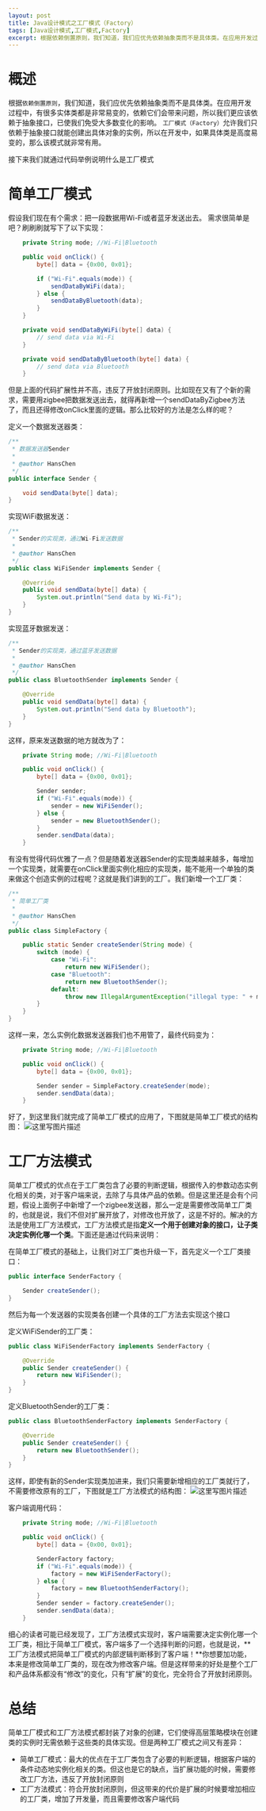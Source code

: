 ```yaml
---
layout: post
title: Java设计模式之工厂模式（Factory）
tags: [Java设计模式,工厂模式,Factory]
excerpt: 根据依赖倒置原则，我们知道，我们应优先依赖抽象类而不是具体类。在应用开发过程中，有很多实体类都是非常易变的，依赖它们会带来问题，所以我们更应该依赖于抽象接口，已使我们免受大多数变化的影响
---
```


# 概述
根据`依赖倒置原则`，我们知道，我们应优先依赖抽象类而不是具体类。在应用开发过程中，有很多实体类都是非常易变的，依赖它们会带来问题，所以我们更应该依赖于抽象接口，已使我们免受大多数变化的影响。
`工厂模式（Factory）`允许我们只依赖于抽象接口就能创建出具体对象的实例，所以在开发中，如果具体类是高度易变的，那么该模式就非常有用。

接下来我们就通过代码举例说明什么是工厂模式

# 简单工厂模式

假设我们现在有个需求：把一段数据用Wi-Fi或者蓝牙发送出去。
需求很简单是吧？刷刷刷就写下了以下实现：
```java
    private String mode; //Wi-Fi|Bluetooth

    public void onClick() {
        byte[] data = {0x00, 0x01};

        if ("Wi-Fi".equals(mode)) {
            sendDataByWiFi(data);
        } else {
            sendDataByBluetooth(data);
        }
    }

    private void sendDataByWiFi(byte[] data) {
        // send data via Wi-Fi
    }

    private void sendDataByBluetooth(byte[] data) {
        // send data via Bluetooth
    }
```
但是上面的代码扩展性并不高，违反了开放封闭原则。比如现在又有了个新的需求，需要用zigbee把数据发送出去，就得再新增一个sendDataByZigbee方法了，而且还得修改onClick里面的逻辑。那么比较好的方法是怎么样的呢？

定义一个数据发送器类：
```java
/**
 * 数据发送器Sender
 *
 * @author HansChen
 */
public interface Sender {

    void sendData(byte[] data);
}
```

实现WiFi数据发送：
```java
/**
 * Sender的实现类，通过Wi-Fi发送数据
 *
 * @author HansChen
 */
public class WiFiSender implements Sender {

    @Override
    public void sendData(byte[] data) {
        System.out.println("Send data by Wi-Fi");
    }
}
```

实现蓝牙数据发送：
```java
/**
 * Sender的实现类，通过蓝牙发送数据
 *
 * @author HansChen
 */
public class BluetoothSender implements Sender {

    @Override
    public void sendData(byte[] data) {
        System.out.println("Send data by Bluetooth");
    }
}
```

这样，原来发送数据的地方就改为了：
```java
    private String mode; //Wi-Fi|Bluetooth

    public void onClick() {
        byte[] data = {0x00, 0x01};

        Sender sender;
        if ("Wi-Fi".equals(mode)) {
            sender = new WiFiSender();
        } else {
            sender = new BluetoothSender();
        }
        sender.sendData(data);
    }
```
有没有觉得代码优雅了一点？但是随着发送器Sender的实现类越来越多，每增加一个实现类，就需要在onClick里面实例化相应的实现类，能不能用一个单独的类来做这个创造实例的过程呢？这就是我们讲到的工厂。我们新增一个工厂类：
```java
/**
 * 简单工厂类
 *
 * @author HansChen
 */
public class SimpleFactory {

    public static Sender createSender(String mode) {
        switch (mode) {
            case "Wi-Fi":
                return new WiFiSender();
            case "Bluetooth":
                return new BluetoothSender();
            default:
                throw new IllegalArgumentException("illegal type: " + mode);
        }
    }
}
```

这样一来，怎么实例化数据发送器我们也不用管了，最终代码变为：
```java
    private String mode; //Wi-Fi|Bluetooth

    public void onClick() {
        byte[] data = {0x00, 0x01};

        Sender sender = SimpleFactory.createSender(mode);
        sender.sendData(data);
    }
```

好了，到这里我们就完成了简单工厂模式的应用了，下图就是简单工厂模式的结构图：
![这里写图片描述](http://img.blog.csdn.net/20161126094812844)

# 工厂方法模式
简单工厂模式的优点在于工厂类包含了必要的判断逻辑，根据传入的参数动态实例化相关的类，对于客户端来说，去除了与具体产品的依赖。但是这里还是会有个问题，假设上面例子中新增了一个zigbee发送器，那么一定是需要修改简单工厂类的，也就是说，我们不但对扩展开放了，对修改也开放了，这是不好的。解决的方法是使用工厂方法模式，工厂方法模式是指**定义一个用于创建对象的接口，让子类决定实例化哪一个类**。下面还是通过代码来说明：

在简单工厂模式的基础上，让我们对工厂类也升级一下，首先定义一个工厂类接口：
```java
public interface SenderFactory {

    Sender createSender();
}
```

然后为每一个发送器的实现类各创建一个具体的工厂方法去实现这个接口

定义WiFiSender的工厂类：
```java
public class WiFiSenderFactory implements SenderFactory {

    @Override
    public Sender createSender() {
        return new WiFiSender();
    }
}
```

定义BluetoothSender的工厂类：
```java
public class BluetoothSenderFactory implements SenderFactory {

    @Override
    public Sender createSender() {
        return new BluetoothSender();
    }
}
```

这样，即使有新的Sender实现类加进来，我们只需要新增相应的工厂类就行了，不需要修改原有的工厂，下图就是工厂方法模式的结构图：
![这里写图片描述](http://img.blog.csdn.net/20161126094834440)

客户端调用代码：
```java
    private String mode; //Wi-Fi|Bluetooth

    public void onClick() {
        byte[] data = {0x00, 0x01};

        SenderFactory factory;
        if ("Wi-Fi".equals(mode)) {
            factory = new WiFiSenderFactory();
        } else {
            factory = new BluetoothSenderFactory();
        }
        Sender sender = factory.createSender();
        sender.sendData(data);
    }
```
细心的读者可能已经发现了，工厂方法模式实现时，客户端需要决定实例化哪一个工厂类，相比于简单工厂模式，客户端多了一个选择判断的问题，也就是说，**工厂方法模式把简单工厂模式的内部逻辑判断移到了客户端！**你想要加功能，本来是修改简单工厂类的，现在改为修改客户端。但是这样带来的好处是整个工厂和产品体系都没有“修改”的变化，只有“扩展”的变化，完全符合了开放封闭原则。

# 总结
简单工厂模式和工厂方法模式都封装了对象的创建，它们使得高层策略模块在创建类的实例时无需依赖于这些类的具体实现。但是两种工厂模式之间又有差异：

 - 简单工厂模式：最大的优点在于工厂类包含了必要的判断逻辑，根据客户端的条件动态地实例化相关的类。但这也是它的缺点，当扩展功能的时候，需要修改工厂方法，违反了开放封闭原则
 - 工厂方法模式：符合开放封闭原则，但这带来的代价是扩展的时候要增加相应的工厂类，增加了开发量，而且需要修改客户端代码